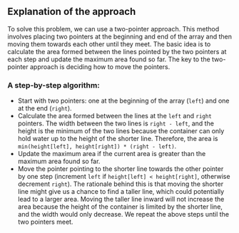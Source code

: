 ## Explanation of the approach

To solve this problem, we can use a two-pointer approach. This method involves placing two pointers at the beginning and end of the array and then moving them towards each other until they meet. The basic idea is to calculate the area formed between the lines pointed by the two pointers at each step and update the maximum area found so far. The key to the two-pointer approach is deciding how to move the pointers.

### A step-by-step algorithm:

- Start with two pointers: one at the beginning of the array (`left`) and one at the end (`right`).
- Calculate the area formed between the lines at the `left` and `right` pointers. The width between the two lines is `right - left`, and the height is the minimum of the two lines because the container can only hold water up to the height of the shorter line. Therefore, the area is `min(height[left], height[right]) * (right - left)`.
- Update the maximum area if the current area is greater than the maximum area found so far.
- Move the pointer pointing to the shorter line towards the other pointer by one step (increment `left` if `height[left] < height[right]`, otherwise decrement `right`). The rationale behind this is that moving the shorter line might give us a chance to find a taller line, which could potentially lead to a larger area. Moving the taller line inward will not increase the area because the height of the container is limited by the shorter line, and the width would only decrease.
We repeat the above steps until the two pointers meet.